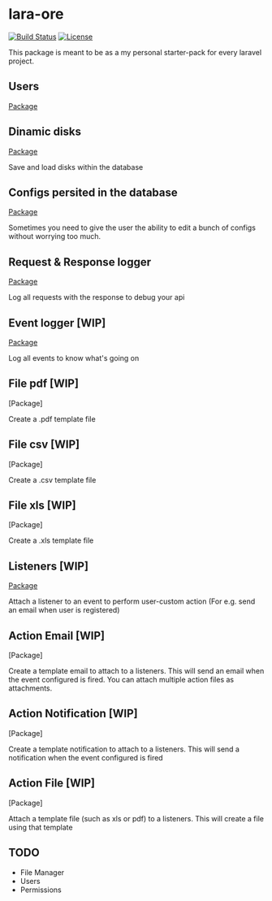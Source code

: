 # lara-ore

[![Build Status](https://travis-ci.org/railken/lara-ore.svg?branch=master)](https://travis-ci.org/railken/lara-ore)
[![License](https://img.shields.io/badge/License-MIT-yellow.svg)](https://opensource.org/licenses/MIT)

This package is meant to be as a my personal starter-pack for every laravel project.


## Users
[Package](https://github.com/railken/lara-ore-user)

## Dinamic disks
[Package](https://github.com/railken/lara-ore-disk)

Save and load disks within the database

## Configs persited in the database
[Package](https://github.com/railken/lara-ore-config)

Sometimes you need to give the user the ability to edit a bunch of configs without worrying too much.

## Request & Response logger
[Package](https://github.com/railken/lara-ore-request-logger)

Log all requests with the response to debug your api

## Event logger [WIP]
[Package](https://github.com/railken/lara-ore-event-logger)

Log all events to know what's going on

## File pdf [WIP]
[Package]

Create a .pdf template file

## File csv [WIP]
[Package]

Create a .csv template file

## File xls [WIP]
[Package]

Create a .xls template file

## Listeners [WIP]
[Package](https://github.com/railken/lara-ore-listeners)

Attach a listener to an event to perform user-custom action (For e.g. send an email when user is registered)

## Action Email [WIP]
[Package]

Create a template email to attach to a listeners. This will send an email when the event configured is fired. You can attach multiple action files as attachments.

## Action Notification [WIP]
[Package]

Create a template notification to attach to a listeners. This will send a notification when the event configured is fired

## Action File [WIP]
[Package]

Attach a template file (such as xls or pdf) to a listeners. This will create a file using that template

## TODO
- File Manager
- Users
- Permissions
